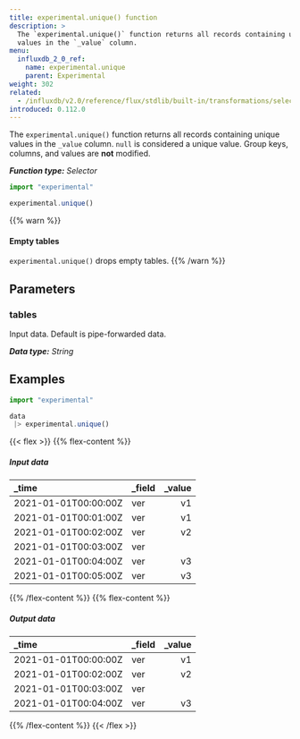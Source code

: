 ```yaml
---
title: experimental.unique() function
description: >
  The `experimental.unique()` function returns all records containing unique
  values in the `_value` column.
menu:
  influxdb_2_0_ref:
    name: experimental.unique
    parent: Experimental
weight: 302
related:
  - /influxdb/v2.0/reference/flux/stdlib/built-in/transformations/selectors/unique/
introduced: 0.112.0
---
```


The `experimental.unique()` function returns all records containing unique
values in the `_value` column.
`null` is considered a unique value.
Group keys, columns, and values are **not** modified.

_**Function type:** Selector_

```js
import "experimental"

experimental.unique()
```

{{% warn %}}
#### Empty tables
`experimental.unique()` drops empty tables.
{{% /warn %}}

## Parameters

### tables
Input data.
Default is pipe-forwarded data.

_**Data type:** String_

## Examples
```js
import "experimental"

data
 |> experimental.unique()
```

{{< flex >}}
{{% flex-content %}}
##### Input data
| _time                | _field | _value |
|:-----                |:------ | ------:|
| 2021-01-01T00:00:00Z | ver    | v1     |
| 2021-01-01T00:01:00Z | ver    | v1     |
| 2021-01-01T00:02:00Z | ver    | v2     |
| 2021-01-01T00:03:00Z | ver    |        |
| 2021-01-01T00:04:00Z | ver    | v3     |
| 2021-01-01T00:05:00Z | ver    | v3     |
{{% /flex-content %}}
{{% flex-content %}}
##### Output data
| _time                | _field | _value |
|:-----                |:------ | ------:|
| 2021-01-01T00:00:00Z | ver    | v1     |
| 2021-01-01T00:02:00Z | ver    | v2     |
| 2021-01-01T00:03:00Z | ver    |        |
| 2021-01-01T00:04:00Z | ver    | v3     |
{{% /flex-content %}}
{{< /flex >}}
